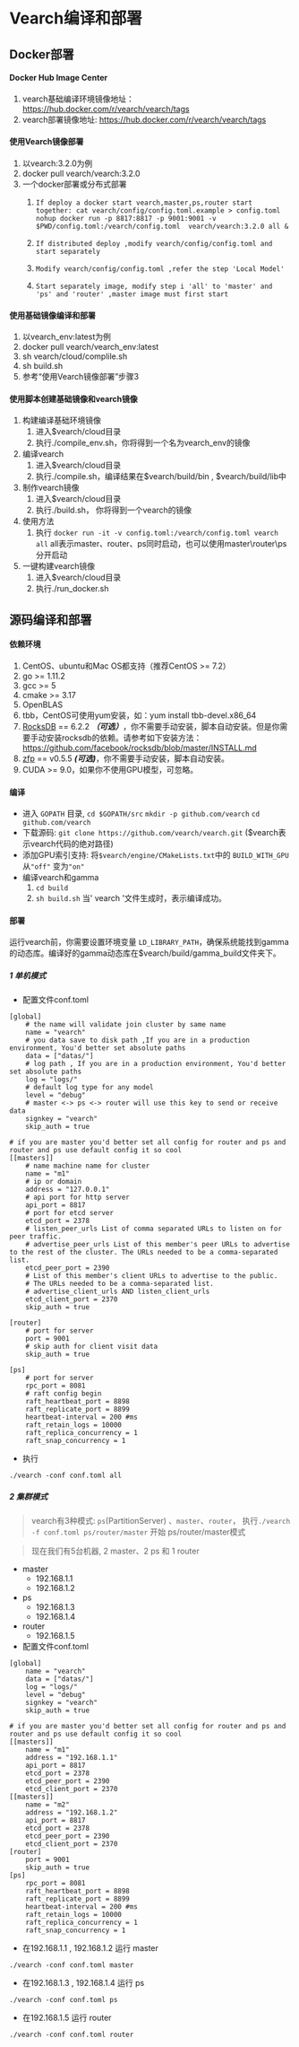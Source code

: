 # Vearch编译和部署

## Docker部署

#### Docker Hub Image Center 
 1. vearch基础编译环境镜像地址： https://hub.docker.com/r/vearch/vearch/tags
 2. vearch部署镜像地址: https://hub.docker.com/r/vearch/vearch/tags

#### 使用Vearch镜像部署
 1. 以vearch:3.2.0为例
 2. docker pull vearch/vearch:3.2.0
 3. 一个docker部署或分布式部署
    1. ```If deploy a docker start vearch,master,ps,router start together: cat vearch/config/config.toml.example > config.toml nohup docker run -p 8817:8817 -p 9001:9001 -v $PWD/config.toml:/vearch/config.toml  vearch/vearch:3.2.0 all &```
    
    2. ```If distributed deploy ,modify vearch/config/config.toml and start separately```
    3. ```Modify vearch/config/config.toml ,refer the step 'Local Model'```
    4. ```Start separately image, modify step i 'all' to 'master' and 'ps' and 'router' ,master image must first start```

#### 使用基础镜像编译和部署
 1. 以vearch_env:latest为例
 2. docker pull vearch/vearch_env:latest
 3. sh vearch/cloud/complile.sh
 4. sh build.sh
 5. 参考“使用Vearch镜像部署”步骤3

#### 使用脚本创建基础镜像和vearch镜像
 1. 构建编译基础环境镜像
    1. 进入$vearch/cloud目录
    2. 执行./compile_env.sh，你将得到一个名为vearch_env的镜像
 2. 编译vearch
    1. 进入$vearch/cloud目录
    2. 执行./compile.sh，编译结果在$vearch/build/bin , $vearch/build/lib中
 3. 制作vearch镜像
    1. 进入$vearch/cloud目录
    2. 执行./build.sh， 你将得到一个vearch的镜像
 4. 使用方法 
    1. 执行 `docker run -it -v config.toml:/vearch/config.toml vearch all`  all表示master、router、ps同时启动，也可以使用master\router\ps分开启动
 5. 一键构建vearch镜像
    1. 进入$vearch/cloud目录
    2. 执行./run_docker.sh

## 源码编译和部署

#### 依赖环境

   1. CentOS、ubuntu和Mac OS都支持（推荐CentOS >= 7.2）
   2. go >= 1.11.2
   3. gcc >= 5
   4. cmake >= 3.17
   5. OpenBLAS
   6. tbb，CentOS可使用yum安装，如：yum install tbb-devel.x86_64
   7. [RocksDB](https://github.com/facebook/rocksdb) == 6.2.2 ***（可选）***，你不需要手动安装，脚本自动安装。但是你需要手动安装rocksdb的依赖。请参考如下安装方法：https://github.com/facebook/rocksdb/blob/master/INSTALL.md
   8. [zfp](https://github.com/LLNL/zfp) == v0.5.5 ***(可选)***，你不需要手动安装，脚本自动安装。
   9. CUDA >= 9.0，如果你不使用GPU模型，可忽略。
#### 编译
   * 进入 `GOPATH` 目录, `cd $GOPATH/src` `mkdir -p github.com/vearch` `cd github.com/vearch`
   * 下载源码: `git clone https://github.com/vearch/vearch.git` ($vearch表示vearch代码的绝对路径)
   * 添加GPU索引支持: 将`$vearch/engine/CMakeLists.txt`中的 `BUILD_WITH_GPU` 从`"off"` 变为`"on"` 
   * 编译vearch和gamma
      1. `cd build`
      2. `sh build.sh`
      当' vearch '文件生成时，表示编译成功。
      
#### 部署
运行vearch前，你需要设置环境变量 `LD_LIBRARY_PATH`，确保系统能找到gamma的动态库。编译好的gamma动态库在$vearch/build/gamma_build文件夹下。
   ##### 1 单机模式
   * 配置文件conf.toml
     
```
[global]
    # the name will validate join cluster by same name
    name = "vearch"
    # you data save to disk path ,If you are in a production environment, You'd better set absolute paths
    data = ["datas/"]
    # log path , If you are in a production environment, You'd better set absolute paths
    log = "logs/"
    # default log type for any model
    level = "debug"
    # master <-> ps <-> router will use this key to send or receive data
    signkey = "vearch"
    skip_auth = true

# if you are master you'd better set all config for router and ps and router and ps use default config it so cool
[[masters]]
    # name machine name for cluster
    name = "m1"
    # ip or domain
    address = "127.0.0.1"
    # api port for http server
    api_port = 8817
    # port for etcd server
    etcd_port = 2378
    # listen_peer_urls List of comma separated URLs to listen on for peer traffic.
    # advertise_peer_urls List of this member's peer URLs to advertise to the rest of the cluster. The URLs needed to be a comma-separated list.
    etcd_peer_port = 2390
    # List of this member's client URLs to advertise to the public.
    # The URLs needed to be a comma-separated list.
    # advertise_client_urls AND listen_client_urls
    etcd_client_port = 2370
    skip_auth = true

[router]
    # port for server
    port = 9001
    # skip auth for client visit data
    skip_auth = true

[ps]
    # port for server
    rpc_port = 8081
    # raft config begin
    raft_heartbeat_port = 8898
    raft_replicate_port = 8899
    heartbeat-interval = 200 #ms
    raft_retain_logs = 10000
    raft_replica_concurrency = 1
    raft_snap_concurrency = 1 
```
   * 执行

````
./vearch -conf conf.toml all
````

   ##### 2 集群模式
   > vearch有3种模式: `ps`(PartitionServer) 、`master`、`router`， 执行`./vearch -f conf.toml ps/router/master` 开始 ps/router/master模式

   > 现在我们有5台机器, 2 master、2 ps 和 1 router

* master
    * 192.168.1.1
    * 192.168.1.2
* ps
    * 192.168.1.3
    * 192.168.1.4
* router
    * 192.168.1.5
* 配置文件conf.toml

````
[global]
    name = "vearch"
    data = ["datas/"]
    log = "logs/"
    level = "debug"
    signkey = "vearch"
    skip_auth = true

# if you are master you'd better set all config for router and ps and router and ps use default config it so cool
[[masters]]
    name = "m1"
    address = "192.168.1.1"
    api_port = 8817
    etcd_port = 2378
    etcd_peer_port = 2390
    etcd_client_port = 2370
[[masters]]
    name = "m2"
    address = "192.168.1.2"
    api_port = 8817
    etcd_port = 2378
    etcd_peer_port = 2390
    etcd_client_port = 2370
[router]
    port = 9001
    skip_auth = true
[ps]
    rpc_port = 8081
    raft_heartbeat_port = 8898
    raft_replicate_port = 8899
    heartbeat-interval = 200 #ms
    raft_retain_logs = 10000
    raft_replica_concurrency = 1
    raft_snap_concurrency = 1
````
* 在192.168.1.1 , 192.168.1.2 运行 master

````
./vearch -conf conf.toml master
````

* 在192.168.1.3 , 192.168.1.4 运行 ps

````
./vearch -conf conf.toml ps
````

* 在192.168.1.5 运行 router

````
./vearch -conf conf.toml router
````

